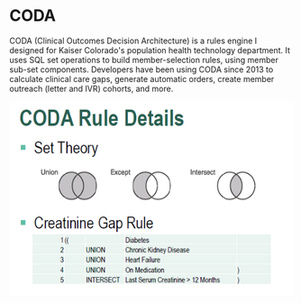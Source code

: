 # CODA
CODA (Clinical Outcomes Decision Architecture) is a rules engine I designed for Kaiser Colorado's population health technology department. It uses SQL set operations to build member-selection rules, using member sub-set components. Developers have been using CODA since 2013 to calculate clinical care gaps, generate automatic orders, create member outreach (letter and IVR) cohorts, and more.

![CODA Rules Engine](CODA.PNG)
